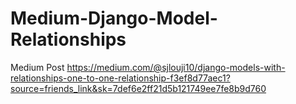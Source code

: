 # Medium-Django-Model-Relationships

Medium Post https://medium.com/@sjlouji10/django-models-with-relationships-one-to-one-relationship-f3ef8d77aec1?source=friends_link&sk=7def6e2ff21d5b121749ee7fe8b9d760

